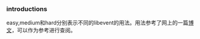 ### introductions

easy,medium和hard分别表示不同的libevent的用法。用法参考了网上的一篇[博文](http://blog.csdn.net/luotuo44/article/details/39670221)，可以作为参考进行查阅。
